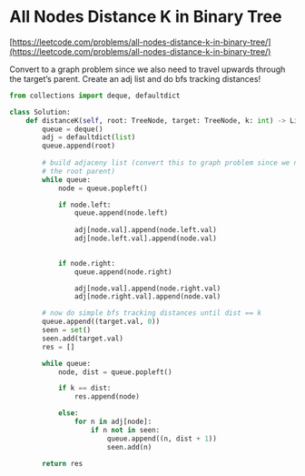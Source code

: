 # All Nodes Distance K in Binary Tree

[https://leetcode.com/problems/all-nodes-distance-k-in-binary-tree/](https://leetcode.com/problems/all-nodes-distance-k-in-binary-tree/)

Convert to a graph problem since we also need to travel upwards through the target’s parent. Create an adj list and do bfs tracking distances! 

```python
from collections import deque, defaultdict

class Solution:
    def distanceK(self, root: TreeNode, target: TreeNode, k: int) -> List[int]:
        queue = deque()
        adj = defaultdict(list)
        queue.append(root)
        
        # build adjaceny list (convert this to graph problem since we need 
        # the root parent)
        while queue:
            node = queue.popleft()

            if node.left:
                queue.append(node.left)
                
                adj[node.val].append(node.left.val)
                adj[node.left.val].append(node.val)

            
            if node.right:
                queue.append(node.right)

                adj[node.val].append(node.right.val)
                adj[node.right.val].append(node.val)

        # now do simple bfs tracking distances until dist == k
        queue.append((target.val, 0))
        seen = set()
        seen.add(target.val)
        res = []

        while queue:
            node, dist = queue.popleft()

            if k == dist:
                res.append(node)

            else:
                for n in adj[node]:
                    if n not in seen:
                        queue.append((n, dist + 1))
                        seen.add(n)

        return res
```